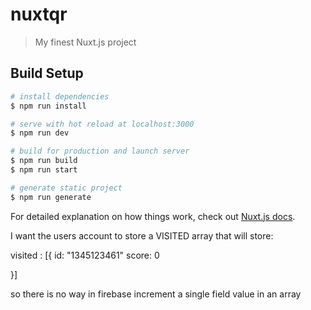 # nuxtqr

> My finest Nuxt.js project

## Build Setup

```bash
# install dependencies
$ npm run install

# serve with hot reload at localhost:3000
$ npm run dev

# build for production and launch server
$ npm run build
$ npm run start

# generate static project
$ npm run generate
```

For detailed explanation on how things work, check out [Nuxt.js docs](https://nuxtjs.org).

I want the users account to store a VISITED array that will store:

visited : [{
id: "1345123461"
score: 0

}]

so there is no way in firebase increment a single field value in an array
